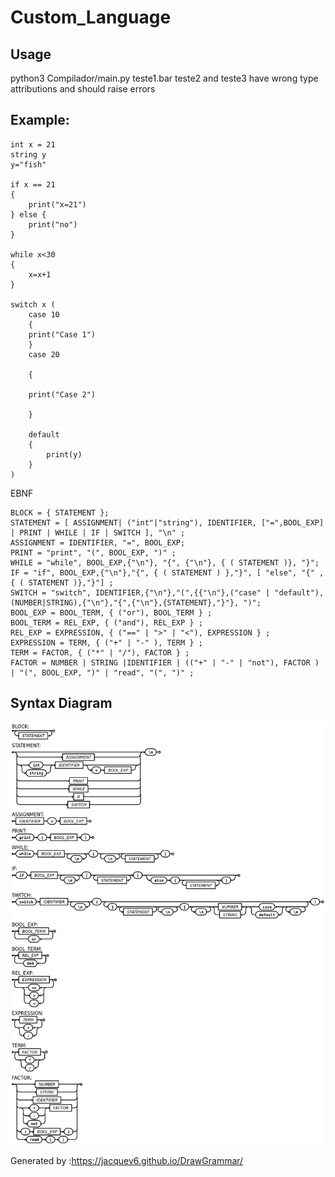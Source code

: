 # Custom_Language

## Usage
python3 Compilador/main.py teste1.bar
teste2 and teste3 have wrong type attributions and should raise errors


## Example:
```
int x = 21
string y 
y="fish"

if x == 21 
{
	print("x=21")
} else {
	print("no")
}

while x<30 
{
	x=x+1
}

switch x (
	case 10
	{
	print("Case 1")
	}
	case 20

	{

	print("Case 2")

	}

	default 
	{
		print(y)
	}
)
```

EBNF
```
BLOCK = { STATEMENT };
STATEMENT = [ ASSIGNMENT| ("int"|"string"), IDENTIFIER, ["=",BOOL_EXP] | PRINT | WHILE | IF | SWITCH ], "\n" ;
ASSIGNMENT = IDENTIFIER, "=", BOOL_EXP;
PRINT = "print", "(", BOOL_EXP, ")" ;
WHILE = "while", BOOL_EXP,{"\n"}, "{", {"\n"}, { ( STATEMENT )}, "}";
IF = "if", BOOL_EXP,{"\n"},"{", { ( STATEMENT ) },"}", [ "else", "{" , { ( STATEMENT )},"}"] ;
SWITCH = "switch", IDENTIFIER,{"\n"},"(",{{"\n"},("case" | "default"), (NUMBER|STRING),{"\n"},"{",{"\n"},{STATEMENT},"}"}, ")";
BOOL_EXP = BOOL_TERM, { ("or"), BOOL_TERM } ;
BOOL_TERM = REL_EXP, { ("and"), REL_EXP } ;
REL_EXP = EXPRESSION, { ("==" | ">" | "<"), EXPRESSION } ;
EXPRESSION = TERM, { ("+" | "-" ), TERM } ;
TERM = FACTOR, { ("*" | "/"), FACTOR } ;
FACTOR = NUMBER | STRING |IDENTIFIER | (("+" | "-" | "not"), FACTOR ) | "(", BOOL_EXP, ")" | "read", "(", ")" ;
```

## Syntax Diagram
![DS](canvas.png)

Generated by :https://jacquev6.github.io/DrawGrammar/
